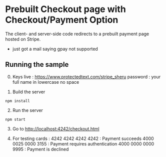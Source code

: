 # Prebuilt Checkout page with Checkout/Payment Option
 The client- and server-side code redirects to a prebuilt payment page hosted on Stripe. 
 
* just got a mail saying gpay not supported
## Running the sample 

0. Keys live : https://www.protectedtext.com/stripe_sheru  password : your full name in lowercase no space

1. Build the server

~~~
npm install
~~~

2. Run the server

~~~
npm start
~~~

3. Go to [http://localhost:4242/checkout.html](http://localhost:4242/checkout.html)

4. For testing cards : 
    4242 4242 4242 4242 : Payment succeeds
    4000 0025 0000 3155 : Payment requires authentication
    4000 0000 0000 9995 : Payment is declined

